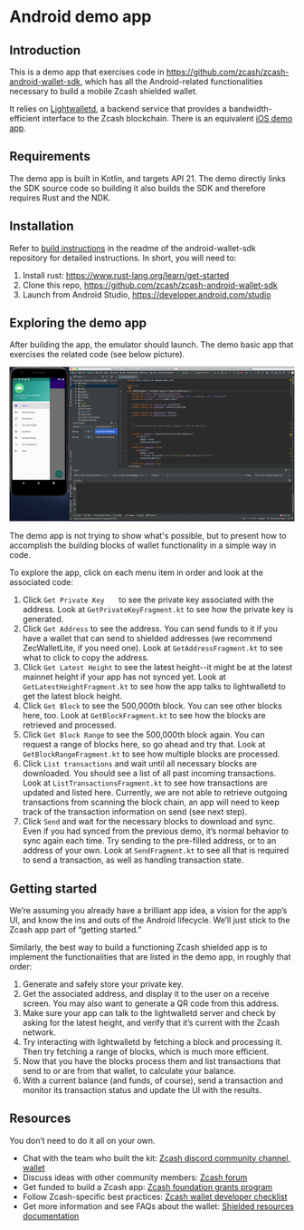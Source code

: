 # Android demo app 

## Introduction
This is a demo app that exercises code in https://github.com/zcash/zcash-android-wallet-sdk, which has all the Android-related functionalities necessary to build a mobile Zcash shielded wallet. 

It relies on [Lightwalletd](https://github.com/zcash/lightwalletd), a backend service that provides a bandwidth-efficient interface to the Zcash blockchain. There is an equivalent [iOS demo app](https://github.com/zcash/ZcashLightClientKit). 

## Requirements
The demo app is built in Kotlin, and targets API 21. The demo directly links the SDK source code so building it also builds the SDK and therefore requires Rust and the NDK. 

## Installation
Refer to [build instructions](https://github.com/zcash/zcash-android-wallet-sdk#compiling-sources) in the readme of the android-wallet-sdk repository for detailed instructions. In short, you will need to: 

1. Install rust: https://www.rust-lang.org/learn/get-started  
2. Clone this repo, https://github.com/zcash/zcash-android-wallet-sdk 
3. Launch from Android Studio, https://developer.android.com/studio  

## Exploring the demo app
After building the app, the emulator should launch. The demo basic app that exercises the related code (see below picture). 

![The android demo app, running in Android Studio](assets/demo-app.png?raw=true "Demo App with Android Studio")

The demo app is not trying to show what's possible, but to present how to accomplish the building blocks of wallet functionality in a simple way in code. 

To explore the app, click on each menu item in order and look at the associated code: 
1. Click `Get Private Key	` to see the private key associated with the address. Look at `GetPrivateKeyFragment.kt` to see how the private key is generated. 
1. Click `Get Address` to see the address. You can send funds to it if you have a wallet that can send to shielded addresses (we recommend ZecWalletLite, if you need one). Look at `GetAddressFragment.kt` to see what to click to copy the address. 
1. Click `Get Latest Height` to see the latest height--it might be at the latest mainnet height if your app has not synced yet. Look at `GetLatestHeightFragment.kt` to see how the app talks to lightwalletd to get the latest block height. 
1. Click `Get Block` to see the 500,000th block. You can see other blocks here, too. Look at  `GetBlockFragment.kt` to see how the blocks are retrieved and processed. 
1. Click `Get Block Range` to see the 500,000th block again. You can request a range of blocks here, so go ahead and try that. Look at `GetBlockRangeFragment.kt` to see how multiple blocks are processed. 
1. Click `List transactions` and wait until all necessary blocks are downloaded. You should see a list of all past incoming transactions. Look at `ListTransactionsFragment.kt` to see how transactions are updated and listed here. Currently, we are not able to retrieve outgoing transactions from scanning the block chain, an app will need to keep track of the transaction information on send (see next step). 
1. Click `Send` and wait for the necessary blocks to download and sync. Even if you had synced from the previous demo, it’s normal behavior to sync again each time. Try sending to the pre-filled address, or to an address of your own. Look at `SendFragment.kt` to see all that is required to send a transaction, as well as handling transaction state. 


## Getting started
We’re assuming you already have a brilliant app idea, a vision for the app’s UI, and know the ins and outs of the Android lifecycle. We’ll just stick to the Zcash app part of “getting started.” 

Similarly, the best way to build a functioning Zcash shielded app is to implement the functionalities that are listed in the demo app, in roughly that order: 

1. Generate and safely store your private key. 
1. Get the associated address, and display it to the user on a receive screen. You may also want to generate a QR code from this address. 
1. Make sure your app can talk to the lightwalletd server and check by asking for the latest height, and verify that it’s current with the Zcash network. 
1. Try interacting with lightwalletd by fetching a block and processing it. Then try fetching a range of blocks, which is much more efficient. 
1. Now that you have the blocks process them and list transactions that send to or are from that wallet, to calculate your balance. 
1. With a current balance (and funds, of course), send a transaction and monitor its transaction status and update the UI with the results. 


## Resources
You don’t need to do it all on your own. 
* Chat with the team who built the kit: [Zcash discord community channel, wallet](https://discord.gg/efFG7UJ)
* Discuss ideas with other community members: [Zcash forum](https://forum.zcashcommunity.com/) 
* Get funded to build a Zcash app: [Zcash foundation grants program](https://grants.zfnd.org/)
* Follow Zcash-specific best practices: [Zcash wallet developer checklist](https://zcash.readthedocs.io/en/latest/rtd_pages/ux_wallet_checklist.html)
* Get more information and see FAQs about the wallet: [Shielded resources documentation](https://zcash.readthedocs.io/en/latest/rtd_pages/shielded_support.html)